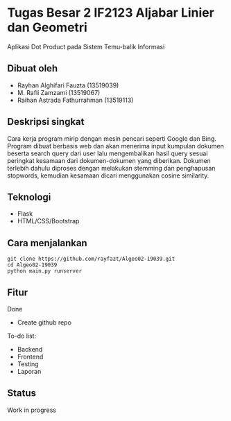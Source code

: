 # Tugas Besar 2 IF2123 Aljabar Linier dan Geometri
Aplikasi Dot Product pada Sistem Temu-balik Informasi

## Dibuat oleh
* Rayhan Alghifari Fauzta (13519039)
* M. Rafli Zamzami (13519067)
* Raihan Astrada Fathurrahman (13519113)

## Deskripsi singkat
Cara kerja program mirip dengan mesin pencari seperti Google dan Bing. Program dibuat berbasis web dan akan menerima input kumpulan dokumen beserta search query dari user lalu mengembalikan hasil query sesuai peringkat kesamaan dari dokumen-dokumen yang diberikan. Dokumen terlebih dahulu diproses dengan melakukan stemming dan penghapusan stopwords, kemudian kesamaan dicari menggunakan cosine similarity.

## Teknologi
* Flask
* HTML/CSS/Bootstrap

## Cara menjalankan
```
git clone https://github.com/rayfazt/Algeo02-19039.git
cd Algeo02-19039
python main.py runserver
```

## Fitur
Done
* Create github repo

To-do list:
* Backend
* Frontend
* Testing
* Laporan

## Status
Work in progress
